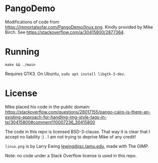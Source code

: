 # PangoDemo

Modifications of code from <https://immortalsofar.com/PangoDemo/linux.png>.
Kindly provided by Mike Birch.  See <https://stackoverflow.com/a/30415800/2877364>.

# Running

    make && ./main

Requires GTK3.  On Ubuntu, `sudo apt install libgtk-3-dev`.

# License

Mike placed his code in the public domain:
<https://stackoverflow.com/questions/28017155/pango-cairo-is-there-an-existing-approach-for-handling-img-style-tags-in-te/30415800#comment110007236_30415800>

The code in this repo is licensed BSD-3-clause.  That way it is clear that
I accept no liability :) .  I am not trying to deprive Mike of any credit!

`linux.png` is by Larry Ewing <lewing@isc.tamu.edu>, made with The GIMP.

Note: no code under a Stack Overflow license is used in this repo.
